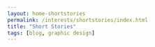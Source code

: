 ```yaml
---
layout: home-shortstories
permalink: /interests/shortstories/index.html
title: "Short Stories"
tags: [blog, graphic design]
---
```



